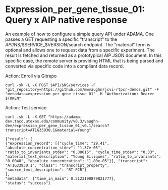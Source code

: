 Expression_per_gene_tissue_01: Query x AIP native response
==========================================================

An example of how to configure a simple query API under ADAMA. One passes a GET requesting a specific "transcript" to the $API/$NS/$SERVICE_$VERSION/search endpoint. The "material" term is optional and allows one to request data from a specific experiment. The result is fetched and returned as a prototypical AIP JSON document. In this specific case, the remote server is providing HTML that is being parsed and converted via specific code into a compliant data record. 

Action: Enroll via Gitrepo
```
curl -sk -L -X POST $API/$NS/services -F "git_repository=https://github.com/mwvaughn/jcvi-rtpcr-demos.git" -F "metadata=expression_per_gene_tissue_01" -H "Authorization: Bearer $TOKEN"
```

Action: Test service
```
curl -sk -L -X GET "https://adama-dev.tacc.utexas.edu/community/v0.3/vaughn-dev/expression_per_gene_tissue_01_v0.1/search?transcript=AT1G33930.1&material=Young"

{"result": [
{"expression_record": [{"cycle_time": "29.41", "absolute_concentration_stdev": "1.37e-05", "ratio_to_invariants_stdev": "0.00015", "cycle_time_stdev": "0.33", "material_text_description": "Young Siliques", "ratio_to_invariants": "0.0048", "absolute_concentration": "1.80e-05"}], "transcript": "AT1G33930.1", "class": "transcript_property", "source_text_description": "RT-PCR"}
],
"metadata": {"time_in_main": 0.5123190879821777},
"status": "success"}
```
